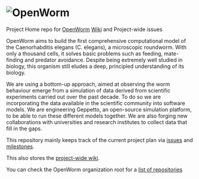 ![OpenWorm](http://www.openworm.org/img/OpenWormLogo.png)
========

Project Home repo for [OpenWorm](http://www.openworm.org/) [Wiki](https://github.com/openworm/OpenWorm/wiki) and Project-wide issues

OpenWorm aims to build the first comprehensive computational model of the Caenorhabditis elegans (C. elegans), a microscopic roundworm. With only a thousand cells, it solves basic problems such as feeding, mate-finding and predator avoidance. Despite being extremely well studied in biology, this organism still eludes a deep, principled understanding of its biology. 

We are using a bottom-up approach, aimed at observing the worm behaviour emerge from a simulation of data derived from scientific experiments carried out over the past decade. To do so we are incorporating the data available in the scientific community into software models. We are engineering Geppetto, an open-source simulation platform, to be able to run these different models together. We are also forging new collaborations with universities and research institutes to collect data that fill in the gaps. 

This repository mainly keeps track of the current project plan via [issues](https://github.com/openworm/OpenWorm/issues?labels=&milestone=&page=1&state=open) and [milestones](https://github.com/openworm/OpenWorm/issues/milestones).

This also stores the [project-wide wiki](https://github.com/openworm/OpenWorm/wiki).

You can check the OpenWorm organization root for a [list of repositories](https://github.com/openworm)
